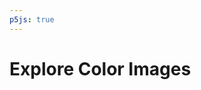 ```yaml
---
p5js: true
---
```



# Explore Color Images

<div id="p5js-container" style="position: relative; display: grid; grid-template-columns: 1fr 1fr; grid-gap: 10px;">
    <div id="canvas-container" style="position: inherit;"></div>
    <div id="gui-container" style="position: inherit;"></div>
</div>

<script src="color_explore.js"></script>
